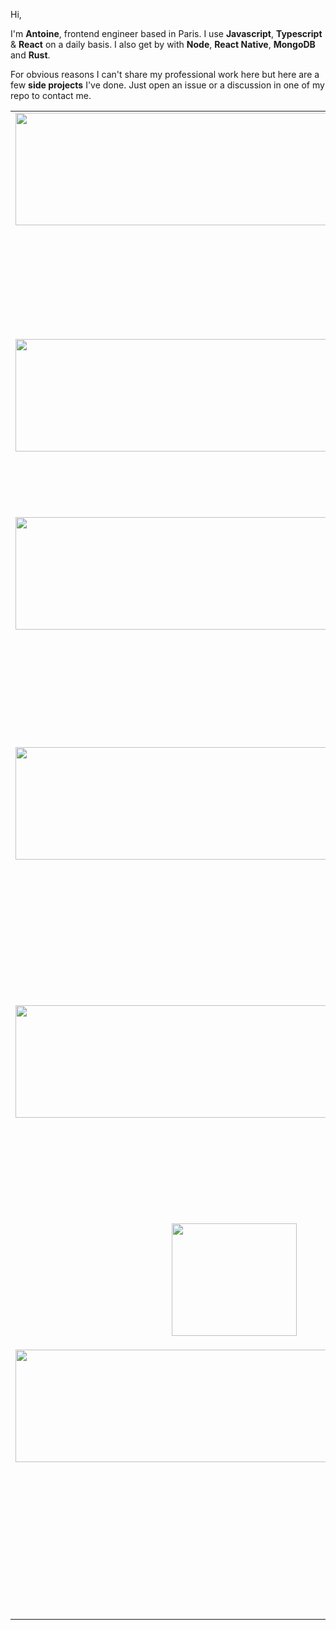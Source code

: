 Hi,

I'm <b>Antoine</b>, frontend engineer based in Paris. I use <b>Javascript</b>, <b>Typescript</b> & <b>React</b> on a daily basis. I also get by with <b>Node</b>, <b>React Native</b>, <b>MongoDB</b> and <b>Rust</b>. 

For obvious reasons I can't share my professional work here but here are a few <b>side projects</b> I've done. Just open an issue or a discussion in one of my repo to contact me.

<table>
 
 <tr>
    <td valign="top"><img src="https://user-images.githubusercontent.com/43271780/152165564-d129240d-e3d1-4643-beb5-f854699bf88c.png" width="700" height="180"></td>
    <td valign="top">
     <h3>Talkr</h3>
     <p>Tiniest i18n library for React on the market (less than 1kb). Supports Typescript, live autocompletion, complex plural rules, deeply nested keys.</p>
      <a href="https://github.com/DoneDeal0/Talkr">Code</a>
       <p><a href="https://talkr-documentation.netlify.app/docs/intro">Documentation</a></p>
     </td>
  </tr>
  
 <tr>
    <td valign="top"><img src="https://user-images.githubusercontent.com/43271780/177056582-b7b7b6b1-d3a5-4a2d-b5dc-5e2b6ade1d5c.png" width="700" height="180"></td>
    <td valign="top">
     <h3>Paris Stars Map</h3>
     <p>Mobile app to discover historical figures of Paris lived. React Native.</p>
      <a href="https://www.paris-stars-map.fr">Website</a>
     <p><a href="https://play.google.com/store/apps/details?id=com.parisstarsmap.parisstarsmapapp">Play Store</a></p>
     </td>
  </tr>
 
  <tr>
    <td valign="top"><img src="https://user-images.githubusercontent.com/43271780/159786562-6906987f-6ded-4a8b-a9bc-205f2ea93601.png" width="700" height="180"></td>
    <td valign="top">
     <h3>Search app for deceased persons</h3>
     <p>This app allows you to search for people who died in France since 1970. Interactive map with data clusters.</p>
      <a href="https://github.com/DoneDeal0/morts-autour-de-vous">Code</a>
      <p><a href="https://recherche-personnes-decedees.netlify.app/">Website</a></p>
     </td>
  </tr>
  
<tr>
    <td valign="top"><img src="https://user-images.githubusercontent.com/43271780/163389884-36c6288e-522a-40bd-aafb-0bfc20f3c955.png" width="700" height="180"></td>
    <td valign="top">
     <h3>Alright React App</h3>
     <p>Professional React app generator. Shipped with an exposed, unopinionated, highly-performant config.
Jest-SWC, Storybook, SWC, Typescript, Webpack 5.</p>
      <a href="https://github.com/DoneDeal0/alright-react-app">Code</a>
     </td>
  </tr>
 
 
<tr>
    <td  valign="top"><img src="https://user-images.githubusercontent.com/43271780/152168535-d3f5798e-b18c-426e-b383-6b1c806bfb60.png" width="500" height="180"></td>
    <td valign="top">
     <h3>Santa's Letters</h3>
     <p>Video game. Santa's has lost toddlers' letters and must retrieve them. But beware of angry kids' letters. Javascript & Typescript.</p>
     <a href="https://github.com/DoneDeal0/Santa-Letters">Code</a>
     </td>
  </tr>
 
 
   <tr>
    <td>
      <p align="center" valign="center">
      <img src="https://user-images.githubusercontent.com/43271780/152172134-b27a169f-86a3-42cb-a845-fc0e4975e567.png" width="200" height="180">
        </p>
   </td>
    <td valign="top">
     <h3>Deep Vault</h3>
     <p>Library to store data in the browser with AES encryption.</p>
       <a href="https://github.com/DoneDeal0/DeepVault">Repo</a>
     </td>
  </tr>
    <tr>
    <td  valign="top"><img src="https://user-images.githubusercontent.com/43271780/152162770-a0fc1912-1a7b-4b49-821f-08f600344683.png" width="700" height="180"></td>
    <td valign="top">
     <h3>Reapr</h3>
     <p>Dating app based on remaining lifetime. Live chat, notifications, complex search, dashboard, payment, in-depth profile edition, custom ui-system. Shipped with a Node/Typescript backend.</p>
     <p>🔒 Private repo.</p>
     </td>
  </tr>
 
</table>

